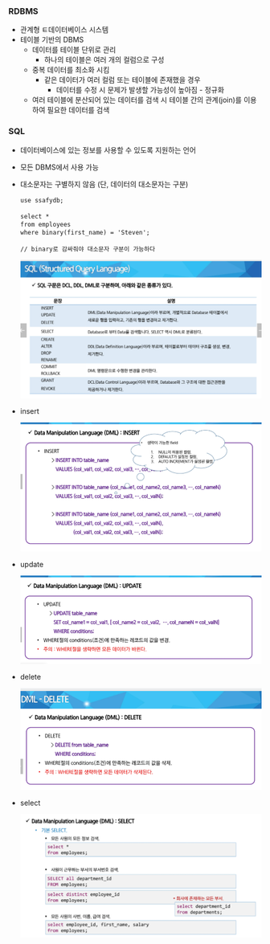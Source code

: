 ### RDBMS

- 관계형 ㅌ데이터베이스 시스템
- 테이블 기반의 DBMS
  - 데이터를 테이블 단위로 관리
    - 하나의 테이블은 여러 개의 컬럼으로 구성
  - 중복 데이터를 최소화 시킴
    - 같은 데이터가 여러 컬럼 또는 테이블에 존재했을 경우
      - 데이터를 수정 시 문제가 발생할 가능성이 높아짐 - 정규화
  - 여러 테이블에 분산되어 있는 데이터를 검색 시 테이블 간의 관계(join)를 이용하여 필요한 데이터를 검색

### SQL

- 데이터베이스에 있는 정보를 사용할 수 있도록 지원하는 언어

- 모든 DBMS에서 사용 가능

- 대소문자는 구별하지 않음 (단, 데이터의 대소문자는 구분)

  ```mysql
  use ssafydb;
  
  select *
  from employees
  where binary(first_name) = 'Steven';
  
  // binary로 감싸줘야 대소문자 구분이 가능하다
  ```

  ![image-20220315094519274](0315.assets/image-20220315094519274.png)

- insert

  ![image-20220315103002296](0315.assets/image-20220315103002296.png)

- update

  ![image-20220315103333793](0315.assets/image-20220315103333793.png)

  

- delete

  ![image-20220315104927811](0315.assets/image-20220315104927811.png)



- select

  ![image-20220315110218549](0315.assets/image-20220315110218549.png)
